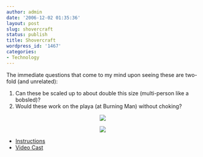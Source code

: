 ```yaml
---
author: admin
date: '2006-12-02 01:35:36'
layout: post
slug: shovercraft
status: publish
title: Shovercraft
wordpress_id: '1467'
categories:
- Technology
---
```

The immediate questions that come to my mind upon seeing these are two-fold (and unrelated):
<ol>
	<li>Can these be scaled up to about double this size (multi-person like a bobsled)?</li>
	<li>Would these work on the playa (at Burning Man) without choking?</li>
</ol>
<p align="center"><a href="http://www.flickr.com/photo_zoom.gne?id=307434721&size=m&context=pool-69453349@N00"><img src="http://static.flickr.com/119/307434721_d11cd83c90.jpg" /></a></p>
<p align="center"><a href="http://www.flickr.com/photo_zoom.gne?id=307435318&size=m&context=pool-69453349@N00"><img src="http://static.flickr.com/109/307435318_ef884aba1e.jpg" /></a></p>

<ul>
	<li><a href="http://www.makezine.com/blog/archive/2006/12/homemade_hoverc.html">Instructions</a></li>
	<li><a href="http://www.makezine.com/blog/archive/2006/12/shovercraft_wee.html">Video Cast</a></li>
</ul>

